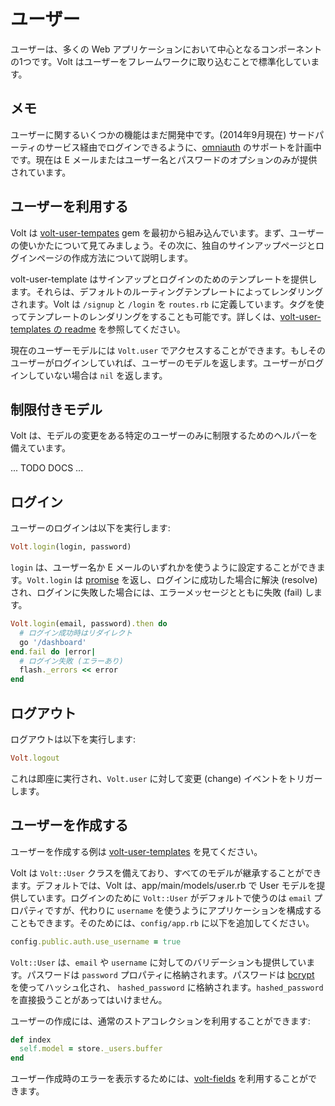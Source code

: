 # ユーザー

ユーザーは、多くの Web アプリケーションにおいて中心となるコンポーネントの1つです。Volt はユーザーをフレームワークに取り込むことで標準化しています。

## メモ

ユーザーに関するいくつかの機能はまだ開発中です。(2014年9月現在) サードパーティのサービス経由でログインできるように、[omniauth](https://github.com/intridea/omniauth) のサポートを計画中です。現在は E メールまたはユーザー名とパスワードのオプションのみが提供されています。

## ユーザーを利用する

Volt は [volt-user-tempates](https://github.com/voltrb/volt-user-templates) gem を最初から組み込んでいます。まず、ユーザーの使いかたについて見てみましょう。その次に、独自のサインアップページとログインページの作成方法について説明します。

volt-user-template はサインアップとログインのためのテンプレートを提供します。それらは、デフォルトのルーティングテンプレートによってレンダリングされます。Volt は ```/signup``` と ```/login``` を ```routes.rb``` に定義しています。タグを使ってテンプレートのレンダリングをすることも可能です。詳しくは、[volt-user-templates の readme](https://github.com/voltrb/volt-user-templates) を参照してください。

現在のユーザーモデルには ```Volt.user``` でアクセスすることができます。もしそのユーザーがログインしていれば、ユーザーのモデルを返します。ユーザーがログインしていない場合は ```nil``` を返します。

## 制限付きモデル

Volt は、モデルの変更をある特定のユーザーのみに制限するためのヘルパーを備えています。

... TODO DOCS ...

## ログイン

ユーザーのログインは以下を実行します:

```ruby
Volt.login(login, password)
```

```login``` は、ユーザー名か E メールのいずれかを使うように設定することができます。```Volt.login``` は [promise](http://opalrb.org/blog/2014/05/07/promises-in-opal/) を返し、ログインに成功した場合に解決 (resolve) され、ログインに失敗した場合には、エラーメッセージとともに失敗 (fail) します。

```ruby
Volt.login(email, password).then do
  # ログイン成功時はリダイレクト
  go '/dashboard'
end.fail do |error|
  # ログイン失敗 (エラーあり)
  flash._errors << error
end
```

## ログアウト

ログアウトは以下を実行します:

```ruby
Volt.logout
```

これは即座に実行され、```Volt.user``` に対して変更 (change) イベントをトリガーします。

## ユーザーを作成する

ユーザーを作成する例は [volt-user-templates](https://github.com/voltrb/volt-user-templates) を見てください。

Volt は ```Volt::User``` クラスを備えており、すべてのモデルが継承することができます。デフォルトでは、Volt は、app/main/models/user.rb で User モデルを提供しています。ログインのために ```Volt::User``` がデフォルトで使うのは ```email``` プロパティですが、代わりに ```username``` を使うようにアプリケーションを構成することもできます。そのためには、```config/app.rb``` に以下を追加してください。

```ruby
config.public.auth.use_username = true
```

```Volt::User``` は、```email``` や ```username``` に対してのバリデーションも提供しています。パスワードは ```password``` プロパティに格納されます。パスワードは [bcrypt](https://github.com/codahale/bcrypt-ruby) を使ってハッシュ化され、 ```hashed_password``` に格納されます。```hashed_password``` を直接扱うことがあってはいけません。

ユーザーの作成には、通常のストアコレクションを利用することができます:

```ruby
def index
  self.model = store._users.buffer
end
```

ユーザー作成時のエラーを表示するためには、[volt-fields](https://github.com/voltrb/volt-fields) を利用することができます。
